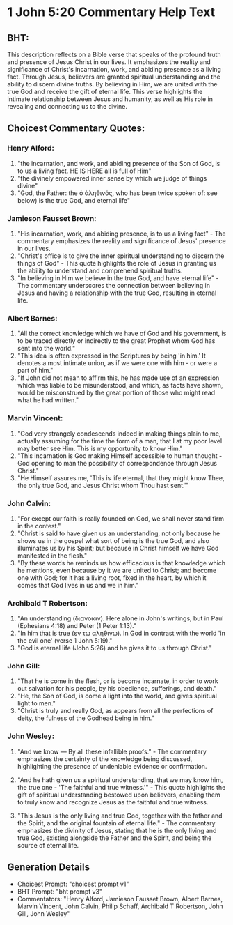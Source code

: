 # 1 John 5:20 Commentary Help Text

## BHT:
This description reflects on a Bible verse that speaks of the profound truth and presence of Jesus Christ in our lives. It emphasizes the reality and significance of Christ's incarnation, work, and abiding presence as a living fact. Through Jesus, believers are granted spiritual understanding and the ability to discern divine truths. By believing in Him, we are united with the true God and receive the gift of eternal life. This verse highlights the intimate relationship between Jesus and humanity, as well as His role in revealing and connecting us to the divine.

## Choicest Commentary Quotes:
### Henry Alford:
1) "the incarnation, and work, and abiding presence of the Son of God, is to us a living fact. HE IS HERE all is full of Him"
2) "the divinely empowered inner sense by which we judge of things divine"
3) "God, the Father: the ὁ ἀληθινός, who has been twice spoken of: see below) is the true God, and eternal life"

### Jamieson Fausset Brown:
1. "His incarnation, work, and abiding presence, is to us a living fact" - The commentary emphasizes the reality and significance of Jesus' presence in our lives.
2. "Christ's office is to give the inner spiritual understanding to discern the things of God" - This quote highlights the role of Jesus in granting us the ability to understand and comprehend spiritual truths.
3. "In believing in Him we believe in the true God, and have eternal life" - The commentary underscores the connection between believing in Jesus and having a relationship with the true God, resulting in eternal life.

### Albert Barnes:
1. "All the correct knowledge which we have of God and his government, is to be traced directly or indirectly to the great Prophet whom God has sent into the world."
2. "This idea is often expressed in the Scriptures by being 'in him.' It denotes a most intimate union, as if we were one with him - or were a part of him."
3. "If John did not mean to affirm this, he has made use of an expression which was liable to be misunderstood, and which, as facts have shown, would be misconstrued by the great portion of those who might read what he had written."

### Marvin Vincent:
1. "God very strangely condescends indeed in making things plain to me, actually assuming for the time the form of a man, that I at my poor level may better see Him. This is my opportunity to know Him." 
2. "This incarnation is God making Himself accessible to human thought - God opening to man the possibility of correspondence through Jesus Christ."
3. "He Himself assures me, 'This is life eternal, that they might know Thee, the only true God, and Jesus Christ whom Thou hast sent.'"

### John Calvin:
1. "For except our faith is really founded on God, we shall never stand firm in the contest."
2. "Christ is said to have given us an understanding, not only because he shows us in the gospel what sort of being is the true God, and also illuminates us by his Spirit; but because in Christ himself we have God manifested in the flesh."
3. "By these words he reminds us how efficacious is that knowledge which he mentions, even because by it we are united to Christ; and become one with God; for it has a living root, fixed in the heart, by which it comes that God lives in us and we in him."

### Archibald T Robertson:
1. "An understanding (διανοιαν). Here alone in John's writings, but in Paul (Ephesians 4:18) and Peter (1 Peter 1:13)."
2. "In him that is true (εν τω αληθινω). In God in contrast with the world 'in the evil one' (verse 1 John 5:19)."
3. "God is eternal life (John 5:26) and he gives it to us through Christ."

### John Gill:
1. "That he is come in the flesh, or is become incarnate, in order to work out salvation for his people, by his obedience, sufferings, and death."
2. "He, the Son of God, is come a light into the world, and gives spiritual light to men."
3. "Christ is truly and really God, as appears from all the perfections of deity, the fulness of the Godhead being in him."

### John Wesley:
1. "And we know — By all these infallible proofs." - The commentary emphasizes the certainty of the knowledge being discussed, highlighting the presence of undeniable evidence or confirmation.

2. "And he hath given us a spiritual understanding, that we may know him, the true one - 'The faithful and true witness.'" - This quote highlights the gift of spiritual understanding bestowed upon believers, enabling them to truly know and recognize Jesus as the faithful and true witness.

3. "This Jesus is the only living and true God, together with the father and the Spirit, and the original fountain of eternal life." - The commentary emphasizes the divinity of Jesus, stating that he is the only living and true God, existing alongside the Father and the Spirit, and being the source of eternal life.


## Generation Details
- Choicest Prompt: "choicest prompt v1"
- BHT Prompt: "bht prompt v3"
- Commentators: "Henry Alford, Jamieson Fausset Brown, Albert Barnes, Marvin Vincent, John Calvin, Philip Schaff, Archibald T Robertson, John Gill, John Wesley"
